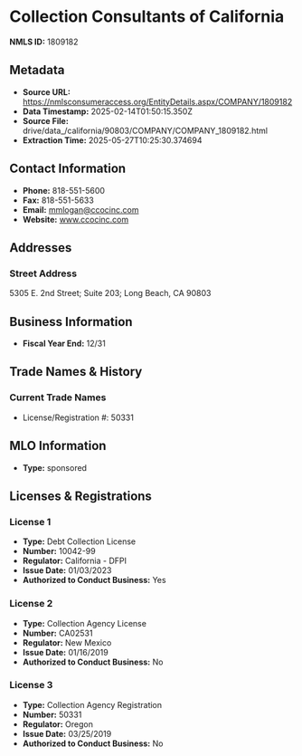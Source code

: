 # Collection Consultants of California

**NMLS ID:** 1809182

## Metadata
- **Source URL:** https://nmlsconsumeraccess.org/EntityDetails.aspx/COMPANY/1809182
- **Data Timestamp:** 2025-02-14T01:50:15.350Z
- **Source File:** drive/data_/california/90803/COMPANY/COMPANY_1809182.html
- **Extraction Time:** 2025-05-27T10:25:30.374694

## Contact Information
- **Phone:** 818-551-5600
- **Fax:** 818-551-5633
- **Email:** mmlogan@ccocinc.com
- **Website:** www.ccocinc.com

## Addresses
### Street Address
5305 E. 2nd Street; Suite 203; Long Beach, CA 90803

## Business Information
- **Fiscal Year End:** 12/31

## Trade Names & History
### Current Trade Names
- License/Registration #: 50331

## MLO Information
- **Type:** sponsored

## Licenses & Registrations

### License 1
- **Type:** Debt Collection License
- **Number:** 10042-99
- **Regulator:** California - DFPI
- **Issue Date:** 01/03/2023
- **Authorized to Conduct Business:** Yes

### License 2
- **Type:** Collection Agency License
- **Number:** CA02531
- **Regulator:** New Mexico
- **Issue Date:** 01/16/2019
- **Authorized to Conduct Business:** No

### License 3
- **Type:** Collection Agency Registration
- **Number:** 50331
- **Regulator:** Oregon
- **Issue Date:** 03/25/2019
- **Authorized to Conduct Business:** No
